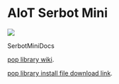 # AIoT Serbot Mini
![](https://github.com/hanback-docs/SerbotMiniDocs/edit/main/serbotmini.png)

SerbotMiniDocs

[pop library wiki](https://github.com/hanback-docs/SerbotMiniDocs/wiki).

[pop library install file download link]().
